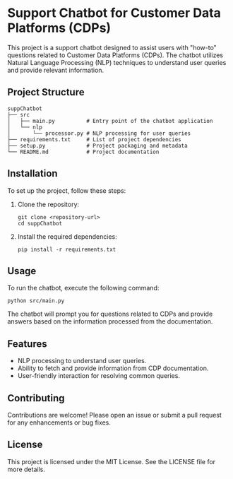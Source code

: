 # Support Chatbot for Customer Data Platforms (CDPs)

This project is a support chatbot designed to assist users with "how-to" questions related to Customer Data Platforms (CDPs). The chatbot utilizes Natural Language Processing (NLP) techniques to understand user queries and provide relevant information.

## Project Structure

```
suppChatbot
├── src
│   ├── main.py          # Entry point of the chatbot application
│   └── nlp
│       └── processor.py # NLP processing for user queries
├── requirements.txt     # List of project dependencies
├── setup.py             # Project packaging and metadata
└── README.md            # Project documentation
```

## Installation

To set up the project, follow these steps:

1. Clone the repository:
   ```
   git clone <repository-url>
   cd suppChatbot
   ```

2. Install the required dependencies:
   ```
   pip install -r requirements.txt
   ```

## Usage

To run the chatbot, execute the following command:
```
python src/main.py
```

The chatbot will prompt you for questions related to CDPs and provide answers based on the information processed from the documentation.

## Features

- NLP processing to understand user queries.
- Ability to fetch and provide information from CDP documentation.
- User-friendly interaction for resolving common queries.

## Contributing

Contributions are welcome! Please open an issue or submit a pull request for any enhancements or bug fixes.

## License

This project is licensed under the MIT License. See the LICENSE file for more details.